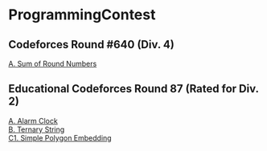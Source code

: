 # ProgrammingContest

## Codeforces Round #640 (Div. 4)
[A. Sum of Round Numbers](https://github.com/csderek/ProgrammingContest/tree/master/Sum%20of%20Round%20Numbers)

## Educational Codeforces Round 87 (Rated for Div. 2)
[A. Alarm Clock](https://github.com/csderek/ProgrammingContest/tree/master/Alarm%20Clock)  
[B. Ternary String](https://github.com/csderek/ProgrammingContest/tree/master/Ternary%20String)  
[C1. Simple Polygon Embedding](https://github.com/csderek/ProgrammingContest/tree/master/Simple%20Polygon%20Embedding)
